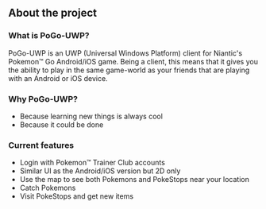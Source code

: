 ## About the project

### What is PoGo-UWP?

PoGo-UWP is an UWP (Universal Windows Platform) client for Niantic's Pokemon™ Go Android/iOS game. Being a client, this means that it gives you the ability to play in the same game-world as your friends that are playing with an Android or iOS device.

### Why PoGo-UWP?
 - Because learning new things is always cool
 - Because it could be done
 
### Current features
 - Login with Pokemon™ Trainer Club accounts
 - Similar UI as the Android/iOS version but 2D only
 - Use the map to see both Pokemons and PokeStops near your location
 - Catch Pokemons
 - Visit PokeStops and get new items